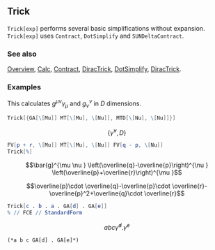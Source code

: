 ## Trick

`Trick[exp]` performs several basic simplifications without expansion. `Trick[exp]` uses `Contract`, `DotSimplify` and `SUNDeltaContract`.

### See also

[Overview](Extra/FeynCalc.md), [Calc](Calc.md), [Contract](Contract.md), [DiracTrick](DiracTrick.md), [DotSimplify](DotSimplify.md), [DiracTrick](DiracTrick.md).

### Examples

This calculates $g^{\mu  \nu} \gamma _{\mu }$ and $g_{\nu }^{\nu}$ in $D$ dimensions.

```mathematica
Trick[{GA[\[Mu]] MT[\[Mu], \[Nu]], MTD[\[Nu], \[Nu]]}]
```

$$\left\{\bar{\gamma }^{\nu },D\right\}$$

```mathematica
FV[p + r, \[Mu]] MT[\[Mu], \[Nu]] FV[q - p, \[Nu]]
Trick[%]
```

$$\bar{g}^{\mu \nu } \left(\overline{q}-\overline{p}\right)^{\nu } \left(\overline{p}+\overline{r}\right)^{\mu }$$

$$\overline{p}\cdot \overline{q}-\overline{p}\cdot \overline{r}-\overline{p}^2+\overline{q}\cdot \overline{r}$$

```mathematica
Trick[c . b . a . GA[d] . GA[e]]
% // FCE // StandardForm
```

$$a b c \bar{\gamma }^d.\bar{\gamma }^e$$

```
(*a b c GA[d] . GA[e]*)
```